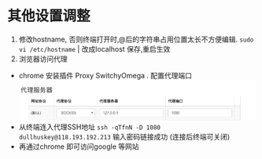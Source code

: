 # 其他设置调整

1. 修改hostname, 否则终端打开时,@后的字符串占用位置太长不方便编辑.
    ```sudo vi /etc/hostname``` | 改成localhost 保存,重启生效
2.   浏览器访问代理 
   * chrome 安装插件 Proxy SwitchyOmega . 配置代理端口 
     ![](QQ截图20160427100505.png)
   * 从终端连入代理SSH地址 ``` ssh -qTfnN -D 1080 dullhuskey@118.193.192.213 ``` 输入密码链接成功 (连接后终端可关闭)
   * 再通过chrome 即可访问google 等网站
   

